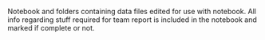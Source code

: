 Notebook and folders containing data files edited for use with notebook. All info regarding stuff required for team report is included in the notebook and marked if complete or not. 
